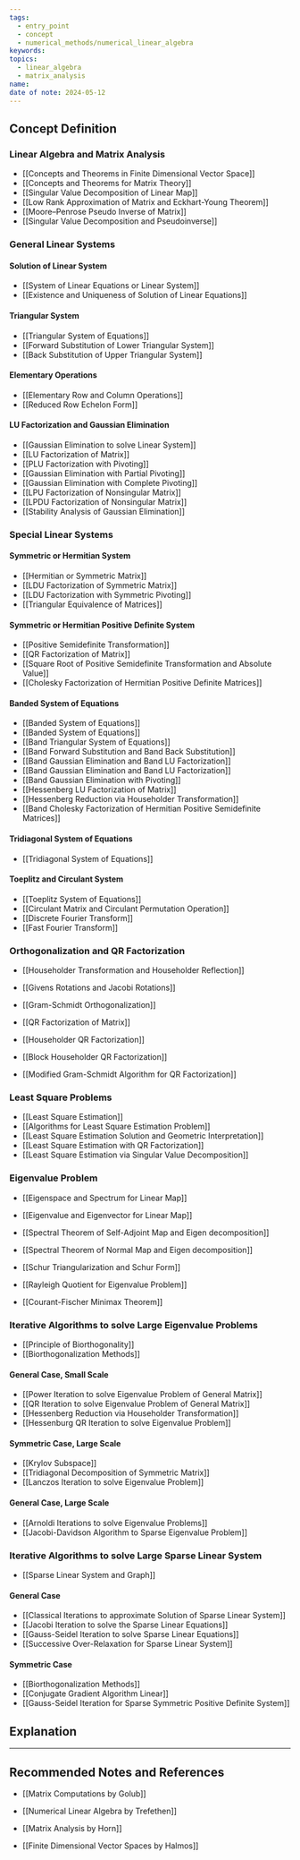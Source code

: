 ```yaml
---
tags:
  - entry_point
  - concept
  - numerical_methods/numerical_linear_algebra
keywords: 
topics:
  - linear_algebra
  - matrix_analysis
name: 
date of note: 2024-05-12
---
```


## Concept Definition

### Linear Algebra and Matrix Analysis

- [[Concepts and Theorems in Finite Dimensional Vector Space]]
- [[Concepts and Theorems for Matrix Theory]]
- [[Singular Value Decomposition of Linear Map]]
- [[Low Rank Approximation of Matrix and Eckhart-Young Theorem]]
- [[Moore–Penrose Pseudo Inverse of Matrix]]
- [[Singular Value Decomposition and Pseudoinverse]]

### General Linear Systems

#### Solution of Linear System

- [[System of Linear Equations or Linear System]]
- [[Existence and Uniqueness of Solution of Linear Equations]]

#### Triangular System

- [[Triangular System of Equations]]
- [[Forward Substitution of Lower Triangular System]]
- [[Back Substitution of Upper Triangular System]]

#### Elementary Operations

- [[Elementary Row and Column Operations]]
- [[Reduced Row Echelon Form]]

#### LU Factorization and Gaussian Elimination

- [[Gaussian Elimination to solve Linear System]]
- [[LU Factorization of Matrix]]
- [[PLU Factorization with Pivoting]]
- [[Gaussian Elimination with Partial Pivoting]]
- [[Gaussian Elimination with Complete Pivoting]]
- [[LPU Factorization of Nonsingular Matrix]]
- [[LPDU Factorization of Nonsingular Matrix]]
- [[Stability Analysis of Gaussian Elimination]]


### Special Linear Systems

#### Symmetric or Hermitian System 

- [[Hermitian or Symmetric Matrix]]
- [[LDU Factorization of Symmetric Matrix]]
- [[LDU Factorization with Symmetric Pivoting]]
- [[Triangular Equivalence of Matrices]]

#### Symmetric or Hermitian Positive Definite System 

- [[Positive Semidefinite Transformation]]
- [[QR Factorization of Matrix]]
- [[Square Root of Positive Semidefinite Transformation and Absolute Value]]
- [[Cholesky Factorization of Hermitian Positive Definite Matrices]]

#### Banded System of Equations

- [[Banded System of Equations]]
- [[Banded System of Equations]]
- [[Band Triangular System of Equations]]
- [[Band Forward Substitution and Band Back Substitution]]
- [[Band Gaussian Elimination and Band LU Factorization]]
- [[Band Gaussian Elimination and Band LU Factorization]]
- [[Band Gaussian Elimination with Pivoting]]
- [[Hessenberg LU Factorization of Matrix]]
- [[Hessenberg Reduction via Householder Transformation]]
- [[Band Cholesky Factorization of Hermitian Positive Semidefinite Matrices]]

#### Tridiagonal System of Equations

- [[Tridiagonal System of Equations]]

#### Toeplitz and Circulant System

- [[Toeplitz System of Equations]]
- [[Circulant Matrix and Circulant Permutation Operation]]
- [[Discrete Fourier Transform]]
- [[Fast Fourier Transform]]


### Orthogonalization and QR Factorization

- [[Householder Transformation and Householder Reflection]]
- [[Givens Rotations and Jacobi Rotations]]
- [[Gram-Schmidt Orthogonalization]]

- [[QR Factorization of Matrix]]
- [[Householder QR Factorization]]
- [[Block Householder QR Factorization]]
- [[Modified Gram-Schmidt Algorithm for QR Factorization]]


### Least Square Problems

- [[Least Square Estimation]]
- [[Algorithms for Least Square Estimation Problem]]
- [[Least Square Estimation Solution and Geometric Interpretation]]
- [[Least Square Estimation with QR Factorization]]
- [[Least Square Estimation via Singular Value Decomposition]]


###  Eigenvalue Problem

- [[Eigenspace and Spectrum for Linear Map]]
- [[Eigenvalue and Eigenvector for Linear Map]]
- [[Spectral Theorem of Self-Adjoint Map and Eigen decomposition]]
- [[Spectral Theorem of Normal Map and Eigen decomposition]]
- [[Schur Triangularization and Schur Form]]

- [[Rayleigh Quotient for Eigenvalue Problem]]
- [[Courant-Fischer Minimax Theorem]]


### Iterative Algorithms to solve Large Eigenvalue Problems


- [[Principle of Biorthogonality]]
- [[Biorthogonalization Methods]]

#### General Case, Small Scale

- [[Power Iteration to solve Eigenvalue Problem of General Matrix]]
- [[QR Iteration to solve Eigenvalue Problem of General Matrix]]
- [[Hessenberg Reduction via Householder Transformation]]
- [[Hessenburg QR Iteration to solve Eigenvalue Problem]]

#### Symmetric Case, Large Scale

- [[Krylov Subspace]]
- [[Tridiagonal Decomposition of Symmetric Matrix]]
- [[Lanczos Iteration to solve Eigenvalue Problem]]

#### General Case, Large Scale

- [[Arnoldi Iterations to solve Eigenvalue Problems]]
- [[Jacobi-Davidson Algorithm to Sparse Eigenvalue Problem]]



### Iterative Algorithms to solve Large Sparse Linear System

- [[Sparse Linear System and Graph]]

#### General Case

- [[Classical Iterations to approximate Solution of Sparse Linear System]]
- [[Jacobi Iteration to solve the Sparse Linear Equations]]
- [[Gauss-Seidel Iteration to solve Sparse Linear Equations]]
- [[Successive Over-Relaxation for Sparse Linear System]]

#### Symmetric Case

- [[Biorthogonalization Methods]]
- [[Conjugate Gradient Algorithm Linear]]
- [[Gauss-Seidel Iteration for Sparse Symmetric Positive Definite System]]






## Explanation





-----------
##  Recommended Notes and References


- [[Matrix Computations by Golub]]
- [[Numerical Linear Algebra by Trefethen]]

- [[Matrix Analysis by Horn]]
- [[Finite Dimensional Vector Spaces by Halmos]]
